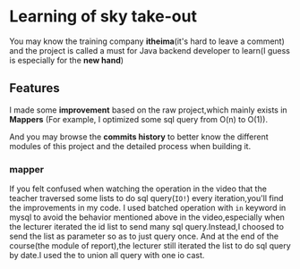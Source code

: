 # Learning of sky take-out
You may know the training company **itheima**(it's hard to leave a comment) 
and the project is called a must for Java backend developer to learn(I guess is especially for the **new hand**)

## Features 
I made some **improvement** based on the raw project,which mainly exists in **Mappers**  (For example, I optimized some sql query from O(n) to O(1)).

And you may browse the **commits history** to better know the different modules of this project and the detailed process when building it.

### mapper
If you felt confused when watching the operation in the video that the teacher traversed some lists to do sql query(`IO!`) every iteration,you'll find the improvements in my code.
I used batched operation with `in` keyword in mysql to avoid the behavior mentioned above in the video,especially when the lecturer iterated the id list to send many sql query.Instead,I choosed to send the list as parameter so as to just query once.
And at the end of the course(the module of report),the lecturer still iterated the list to do sql query by date.I used the <foreach><foreach/> to union all query with one io cast.

